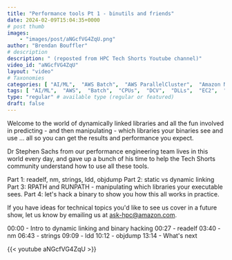 ```yaml
---
title: "Performance tools Pt 1 - binutils and friends"
date: 2024-02-09T15:04:35+0000
# post thumb
images:
    - "images/post/aNGcfVG4ZqU.png"
author: "Brendan Bouffler"
# description
description: " (reposted from HPC Tech Shorts Youtube channel)"
video_id: "aNGcfVG4ZqU"
layout: "video"
# Taxonomies
categories: [ "AI/ML",  "AWS Batch",  "AWS ParallelCluster",  "Amazon NICE DCV",  "Elastic Fabric Adapter",  "Life Sciences", ]
tags: [ "AI/ML",  "AWS",  "Batch",  "CPUs",  "DCV",  "DLLs",  "EC2",  "EFA",  "GPUs",  "HPC",  "High Performance Computing",  "Lustre",  "MPI",  "NCCL",  "ParallelCluster",  "Schedulers",  "Storage",  "autoscaling",  "aws batch",  "bioinformatics",  "cloud computing",  "dynamic linking",  "elastic",  "elastic fabric adapter",  "hacks",  "hpc instances",  "infiniband",  "job scheduling",  "libraries",  "performance",  "scientific computing",  "supercomputing",  "technical computing",  "tightly-coupled",  "virtualization",  "vizualization",  "techshorts", ]
type: "regular" # available type (regular or featured)
draft: false
---
```


Welcome to the world of dynamically linked libraries and all the fun involved in predicting - and then manipulating - which libraries your binaries see and use ... all so you can get the results and performance you expect.

Dr Stephen Sachs from our performance engineering team lives in this world every day, and gave up a bunch of his time to help the Tech Shorts community understand how to use all these tools.

Part 1: readelf, nm, strings, ldd, objdump
Part 2: static vs dynamic linking
Part 3: RPATH and RUNPATH - manipulating which libraries your executable sees.
Part 4: let's hack a binary to show you how this all works in practice.

If you have ideas for technical topics you'd like to see us cover in a future show, let us know by emailing us at ask-hpc@amazon.com.

00:00 - Intro to dynamic linking and binary hacking
00:27 - readelf
03:40 - nm
06:43 - strings
09:09 - ldd
10:12 - objdump
13:14 - What's next

{{< youtube aNGcfVG4ZqU >}}